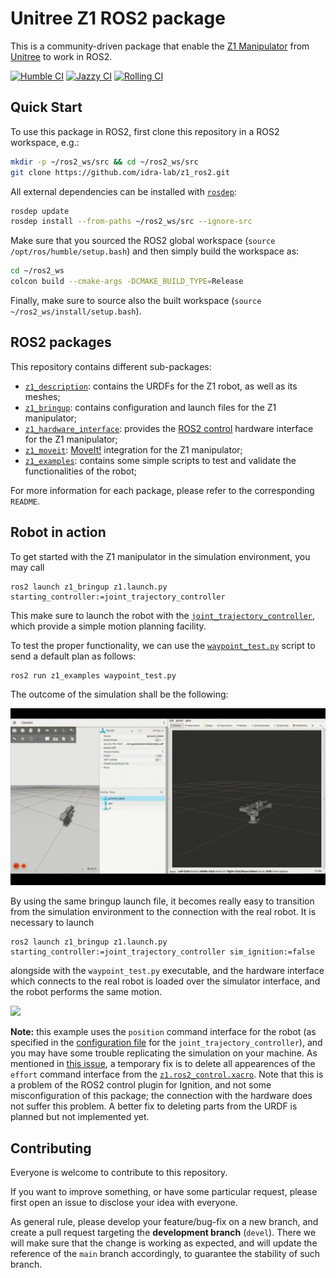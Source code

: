 # Unitree Z1 ROS2 package

This is a community-driven package that enable the [Z1 Manipulator](https://shop.unitree.com/products/unitree-z1) from [Unitree](https://www.unitree.com/) to work in ROS2.

[![Humble CI](https://github.com/idra-lab/z1_ros2/actions/workflows/humble.yml/badge.svg)](https://github.com/idra-lab/z1_ros2/actions/workflows/humble.yml)
[![Jazzy CI](https://github.com/idra-lab/z1_ros2/actions/workflows/jazzy.yml/badge.svg)](https://github.com/idra-lab/z1_ros2/actions/workflows/jazzy.yml) 
[![Rolling CI](https://github.com/idra-lab/z1_ros2/actions/workflows/rolling.yml/badge.svg)](https://github.com/idra-lab/z1_ros2/actions/workflows/rolling.yml)

## Quick Start

To use this package in ROS2, first clone this repository in a ROS2 workspace, e.g.:
``` bash
mkdir -p ~/ros2_ws/src && cd ~/ros2_ws/src
git clone https://github.com/idra-lab/z1_ros2.git
```

All external dependencies can be installed with [`rosdep`](https://wiki.ros.org/rosdep):
``` bash
rosdep update
rosdep install --from-paths ~/ros2_ws/src --ignore-src
```
Make sure that you sourced the ROS2 global workspace (`source /opt/ros/humble/setup.bash`) and then  simply build the workspace as:
``` bash
cd ~/ros2_ws
colcon build --cmake-args -DCMAKE_BUILD_TYPE=Release
```
Finally, make sure to source also the built workspace (`source ~/ros2_ws/install/setup.bash`).


## ROS2 packages

This repository contains different sub-packages:

- [`z1_description`](z1_description/README.md): contains the URDFs for the Z1 robot, as well as its meshes;
- [`z1_bringup`](z1_bringup/README.md): contains configuration and launch files for the Z1 manipulator;
- [`z1_hardware_interface`](z1_hardware_interface/README.md): provides the [ROS2 control](https://control.ros.org/rolling/index.html) hardware interface for the Z1 manipulator;
- [`z1_moveit`](z1_moveit/README.md): [MoveIt!](https://moveit.ai/) integration for the Z1 manipulator;
- [`z1_examples`](z1_examples/README.md): contains some simple scripts to test and validate the functionalities of the robot;


For more information for each package, please refer to the corresponding `README`.


## Robot in action

To get started with the Z1 manipulator in the simulation environment, you may call
```
ros2 launch z1_bringup z1.launch.py starting_controller:=joint_trajectory_controller
```
This make sure to launch the robot with the [`joint_trajectory_controller`](https://control.ros.org/rolling/doc/ros2_controllers/joint_trajectory_controller/doc/userdoc.html), which provide a simple motion planning facility. 

To test the proper functionality, we can use the [`waypoint_test.py`](./z1_examples/z1_examples/waypoint_test.py) script to send a default plan as follows:
```
ros2 run z1_examples waypoint_test.py
```
The outcome of the simulation shall be the following:

![](/docs/resources/gazebo-waypoint-example.gif)

By using the same bringup launch file, it becomes really easy to transition from the simulation environment to the connection with the real robot. It is necessary to launch
```
ros2 launch z1_bringup z1.launch.py starting_controller:=joint_trajectory_controller sim_ignition:=false
```
alongside with the `waypoint_test.py` executable, and the hardware interface which connects to the real robot is loaded over the simulator interface, and the robot performs the same motion.

![](/docs/resources/robot-waypoint-example.gif)

**Note:** this example uses the `position` command interface for the robot (as specified in the [configuration file](z1_bringup/config/z1_controllers.yaml) for the `joint_trajectory_controller`), and you may have some trouble replicating the simulation on your machine.
As mentioned in [this issue](https://github.com/idra-lab/z1_ros2/issues/8), a temporary fix is to delete all appearences of the `effort` command interface from the [`z1.ros2_control.xacro`](./z1_description/urdf/z1.ros2_control.xacro). 
Note that this is a problem of the ROS2 control plugin for Ignition, and not some misconfiguration of this package; the connection with the hardware does not suffer this problem.
A better fix to deleting parts from the URDF is planned but not implemented yet.


## Contributing

Everyone is welcome to contribute to this repository. 

If you want to improve something, or have some particular request, please first open an issue to disclose your idea with everyone.

As general rule, please develop your feature/bug-fix on a new branch, and create a pull request targeting the **development branch** (`devel`).
There we will make sure that the change is working as expected, and will update the reference of the `main` branch accordingly, to guarantee the stability of such branch.
